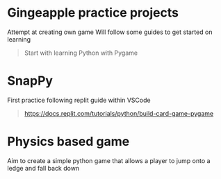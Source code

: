 # Gingeapple practice projects
 Attempt at creating own game
 Will follow some guides to get started on learning
 > Start with learning Python with Pygame

# SnapPy
First practice following replit guide within VSCode
> https://docs.replit.com/tutorials/python/build-card-game-pygame

# Physics based game
Aim to create a simple python game that allows a player to jump onto a ledge and fall back down
